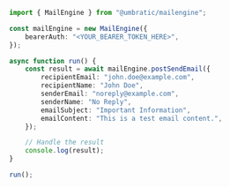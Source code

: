 <!-- Start SDK Example Usage [usage] -->
```typescript
import { MailEngine } from "@umbratic/mailengine";

const mailEngine = new MailEngine({
    bearerAuth: "<YOUR_BEARER_TOKEN_HERE>",
});

async function run() {
    const result = await mailEngine.postSendEmail({
        recipientEmail: "john.doe@example.com",
        recipientName: "John Doe",
        senderEmail: "noreply@example.com",
        senderName: "No Reply",
        emailSubject: "Important Information",
        emailContent: "This is a test email content.",
    });

    // Handle the result
    console.log(result);
}

run();

```
<!-- End SDK Example Usage [usage] -->